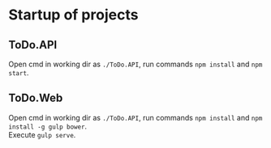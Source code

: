 # Startup of projects
## ToDo.API
Open cmd in working dir as ``./ToDo.API``, run commands `npm install` and `npm start`.

## ToDo.Web
Open cmd in working dir as ``./ToDo.API``, run commands `npm install` and `npm install -g gulp bower`.  
Execute `gulp serve`.
